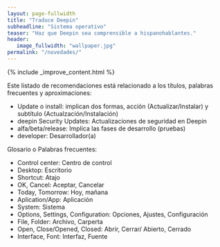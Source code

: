 ```yaml
---
layout: page-fullwidth
title: "Traduce Deepin"
subheadline: "Sistema operativo"
teaser: "Haz que Deepin sea comprensible a hispanohablantes."
header:
   image_fullwidth: "wallpaper.jpg"
permalink: "/novedades/"
---
```


{% include _improve_content.html %}

Este listado de recomendaciones está relacionado a los títulos, palabras frecuentes y aproximaciones:

* Update o install: implican dos formas, acción (Actualizar/Instalar) y subtítulo (Actualzación/Instalación)
* deepin Security Updates: Actualizaciones de seguridad en Deepin
* alfa/beta/release: Implica las fases de desarrollo (pruebas)
* developer: Desarrollador(a)

Glosario o Palabras frecuentes:
* Control center: Centro de control
* Desktop: Escritorio
* Shortcut: Atajo
* OK, Cancel: Aceptar, Cancelar
* Today, Tomorrow: Hoy, mañana
* Aplication/App: Aplicación
* System: Sistema
* Options, Settings, Configuration: Opciones, Ajustes, Configuración
* File, Folder: Archivo, Carperta
* Open, Close/Opened, Closed: Abrir, Cerrar/ Abierto, Cerrado
* Interface, Font: Interfaz, Fuente
